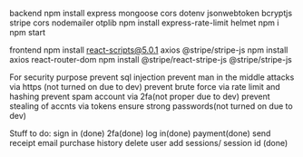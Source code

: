 backend
npm install express mongoose cors dotenv jsonwebtoken bcryptjs stripe cors nodemailer otplib npm install express-rate-limit helmet
npm i
npm start

frontend
npm install react-scripts@5.0.1 axios @stripe/stripe-js 
npm install axios react-router-dom
npm install @stripe/react-stripe-js @stripe/stripe-js

For security purpose
prevent sql injection
prevent man in the middle attacks via https (not turned on due to dev)
prevent brute force via rate limit and hashing
prevent spam account via 2fa(not proper due to dev)
prevent stealing of accnts via tokens
ensure strong passwords(not turned on due to dev)


Stuff to do:
sign in (done)
2fa(done)
log in(done)
payment(done)
send receipt email
purchase history
delete user
add sessions/ session id (done)
